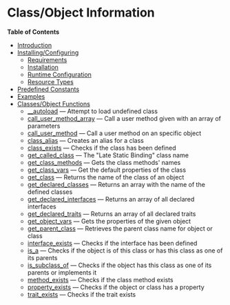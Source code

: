 Class/Object Information
========================

**Table of Contents**

-   [Introduction](/intro/classobj.html)
-   [Installing/Configuring](/classobj/setup.html)
    -   [Requirements](/classobj/setup.html#Requirements)
    -   [Installation](/classobj/setup.html#Installation)
    -   [Runtime
        Configuration](/classobj/setup.html#Runtime%20Configuration)
    -   [Resource Types](/classobj/setup.html#Resource%20Types)
-   [Predefined Constants](/classobj/constants.html)
-   [Examples](/classobj/examples.html)
-   [Classes/Object Functions](/ref/classobj.html)
    -   [\_\_autoload](/ref/classobj.html#__autoload) — Attempt to load
        undefined class
    -   [call\_user\_method\_array](/ref/classobj.html#call_user_method_array)
        — Call a user method given with an array of parameters
    -   [call\_user\_method](/ref/classobj.html#call_user_method) — Call
        a user method on an specific object
    -   [class\_alias](/ref/classobj.html#class_alias) — Creates an
        alias for a class
    -   [class\_exists](/ref/classobj.html#class_exists) — Checks if the
        class has been defined
    -   [get\_called\_class](/ref/classobj.html#get_called_class) — The
        "Late Static Binding" class name
    -   [get\_class\_methods](/ref/classobj.html#get_class_methods) —
        Gets the class methods' names
    -   [get\_class\_vars](/ref/classobj.html#get_class_vars) — Get the
        default properties of the class
    -   [get\_class](/ref/classobj.html#get_class) — Returns the name of
        the class of an object
    -   [get\_declared\_classes](/ref/classobj.html#get_declared_classes)
        — Returns an array with the name of the defined classes
    -   [get\_declared\_interfaces](/ref/classobj.html#get_declared_interfaces)
        — Returns an array of all declared interfaces
    -   [get\_declared\_traits](/ref/classobj.html#get_declared_traits)
        — Returns an array of all declared traits
    -   [get\_object\_vars](/ref/classobj.html#get_object_vars) — Gets
        the properties of the given object
    -   [get\_parent\_class](/ref/classobj.html#get_parent_class) —
        Retrieves the parent class name for object or class
    -   [interface\_exists](/ref/classobj.html#interface_exists) —
        Checks if the interface has been defined
    -   [is\_a](/ref/classobj.html#is_a) — Checks if the object is of
        this class or has this class as one of its parents
    -   [is\_subclass\_of](/ref/classobj.html#is_subclass_of) — Checks
        if the object has this class as one of its parents or implements
        it
    -   [method\_exists](/ref/classobj.html#method_exists) — Checks if
        the class method exists
    -   [property\_exists](/ref/classobj.html#property_exists) — Checks
        if the object or class has a property
    -   [trait\_exists](/ref/classobj.html#trait_exists) — Checks if the
        trait exists
